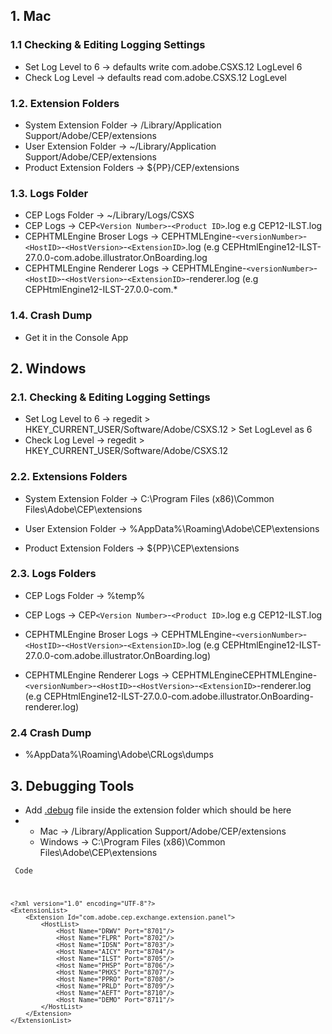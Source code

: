 ## 1. Mac

### 1.1 Checking & Editing Logging Settings

 - Set Log Level to 6 → defaults write com.adobe.CSXS.12 LogLevel 6
 - Check Log Level → defaults read com.adobe.CSXS.12 LogLevel

### 1.2. Extension Folders

 - System Extension Folder → /Library/Application
   Support/Adobe/CEP/extensions
 - User Extension Folder → ~/Library/Application   
   Support/Adobe/CEP/extensions
 - Product Extension Folders → ${PP}/CEP/extensions

### 1.3. Logs Folder

 - CEP Logs Folder → ~/Library/Logs/CSXS
 - CEP Logs → CEP`<Version Number>`-`<Product ID>`.log e.g CEP12-ILST.log
 - CEPHTMLEngine Broser Logs → CEPHTMLEngine-`<versionNumber>`-`<HostID>`-`<HostVersion>`-`<ExtensionID>`.log (e.g
   CEPHtmlEngine12-ILST-27.0.0-com.adobe.illustrator.OnBoarding.log
 - CEPHTMLEngine Renderer Logs → CEPHTMLEngine-`<versionNumber>`-`<HostID>`-`<HostVersion>`-`<ExtensionID>`-renderer.log
   (e.g CEPHtmlEngine12-ILST-27.0.0-com.*
   
### 1.4. Crash Dump
 - Get it in the Console App

## 2. Windows

### 2.1. Checking & Editing Logging Settings

 - Set Log Level to 6 → regedit >
   HKEY_CURRENT_USER/Software/Adobe/CSXS.12 > Set LogLevel as 6
 - Check Log Level → regedit > HKEY_CURRENT_USER/Software/Adobe/CSXS.12

### 2.2. Extensions Folders

 - System Extension Folder → C:\Program Files (x86)\Common
   Files\Adobe\CEP\extensions

- User Extension Folder → %AppData%\Roaming\Adobe\CEP\extensions

- Product Extension Folders → ${PP}\CEP\extensions

### 2.3. Logs Folders

- CEP Logs Folder → %temp%

- CEP Logs → CEP`<Version Number>`-`<Product ID>`.log e.g CEP12-ILST.log

- CEPHTMLEngine Broser Logs → CEPHTMLEngine-`<versionNumber>`-`<HostID>`-`<HostVersion>`-`<ExtensionID>`.log (e.g CEPHtmlEngine12-ILST-27.0.0-com.adobe.illustrator.OnBoarding.log)

- CEPHTMLEngine Renderer Logs → CEPHTMLEngineCEPHTMLEngine-`<versionNumber>`-`<HostID>`-`<HostVersion>`-`<ExtensionID>`-renderer.log (e.g CEPHtmlEngine12-ILST-27.0.0-com.adobe.illustrator.OnBoarding-renderer.log)

  

### 2.4 Crash Dump

 - %AppData%\Roaming\Adobe\CRLogs\dumps

## 3. Debugging Tools

- Add [.debug](./.debug) file inside the extension folder which should be here 
- - Mac → /Library/Application
   Support/Adobe/CEP/extensions
   - Windows →  C:\Program Files (x86)\Common
   Files\Adobe\CEP\extensions
   
<Code> Code

    <?xml version="1.0" encoding="UTF-8"?> 
    <ExtensionList>
        <Extension Id="com.adobe.cep.exchange.extension.panel">
            <HostList>
                <Host Name="DRWV" Port="8701"/>
                <Host Name="FLPR" Port="8702"/>
                <Host Name="IDSN" Port="8703"/>
                <Host Name="AICY" Port="8704"/>
                <Host Name="ILST" Port="8705"/>
                <Host Name="PHSP" Port="8706"/>
                <Host Name="PHXS" Port="8707"/>
                <Host Name="PPRO" Port="8708"/>
                <Host Name="PRLD" Port="8709"/>
                <Host Name="AEFT" Port="8710"/>
                <Host Name="DEMO" Port="8711"/>
            </HostList>
        </Extension>
    </ExtensionList>


